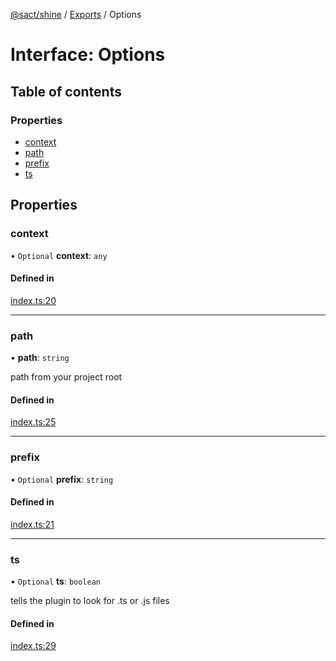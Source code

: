 [@sact/shine](../README.md) / [Exports](../modules.md) / Options

# Interface: Options

## Table of contents

### Properties

- [context](options.md#context)
- [path](options.md#path)
- [prefix](options.md#prefix)
- [ts](options.md#ts)

## Properties

### context

• `Optional` **context**: `any`

#### Defined in

[index.ts:20](https://github.com/mattiasewers/sact/blob/df76a34/packages/shine/src/index.ts#L20)

___

### path

• **path**: `string`

path from your project root

#### Defined in

[index.ts:25](https://github.com/mattiasewers/sact/blob/df76a34/packages/shine/src/index.ts#L25)

___

### prefix

• `Optional` **prefix**: `string`

#### Defined in

[index.ts:21](https://github.com/mattiasewers/sact/blob/df76a34/packages/shine/src/index.ts#L21)

___

### ts

• `Optional` **ts**: `boolean`

tells the plugin to look for .ts or .js files

#### Defined in

[index.ts:29](https://github.com/mattiasewers/sact/blob/df76a34/packages/shine/src/index.ts#L29)
